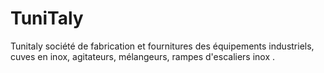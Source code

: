 # TuniTaly
Tunitaly société de fabrication et fournitures des équipements industriels, cuves en inox, agitateurs, mélangeurs, rampes d'escaliers inox .
